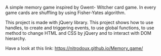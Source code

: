 A simple memory game inspired by Gwent- Witcher card game. In every game cards are shuffling by using Fisher-Yates algorithm.

This project is made with jQuery library. This project shows how to use handles, to create and triggering events, to use global functions, to use method to change HTML and CSS by jQuery and to interact with DOM hierarchy.

Have a look at this link:
https://nitrodoux.github.io/Memory_game/
